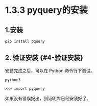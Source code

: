 # 1.3.3 pyquery的安装

## 1.安装

```text
pip install pquery
```

## 2. 验证安装 {#4-验证安装}

安装完成之后，可以在 Python 命令行下测试。

```text
python3

>>> import pyquery
```

如果没有错误报出，则证明库已经安装好了。

